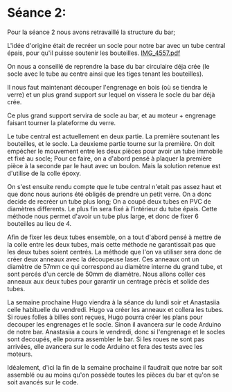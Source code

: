 Séance 2:
==

Pour la séance 2 nous avons retravaillé la structure du bar; 

L'idée d'origine était de recréer un socle pour notre bar avec un tube central épais, pour qu'il puisse soutenir les bouteilles.
[IMG_4557.pdf](https://github.com/Sanitoll/Hugo-Anastasiia---Ethylobar/files/10367386/IMG_4557.pdf)

On nous a conseillé de reprendre la base du bar circulaire déja crée (le socle avec le tube au centre ainsi que les tiges tenant les bouteilles). 


Il nous faut maintenant découper l'engrenage en bois (où se tiendra le verre) et un plus grand support sur lequel on vissera le socle du bar déjà crée.

Ce plus grand support servira de socle au bar, et au moteur + engrenage faisant tourner la plateforme du verre.

Le tube central est actuellement en deux partie. La première soutenant les bouteilles, et le socle. La deuxieme partie tourne sur la première.
On doit empécher le mouvement entre les deux pièces pour avoir un tube immobile et fixé au socle; Pour ce faire, on a d'abord pensé à plaquer la première pièce à la seconde par le haut avec un boulon. Mais la solution retenue est d'utilise de la colle époxy.

On s'est ensuite rendu compte que le tube central n'etait pas assez haut et que donc nous aurions été obligés de prendre un petit verre.
On a donc decide de recréer un tube plus long; On a coupé deux tubes en PVC de diamètres differents. Le plus fin sera fixé à l'intérieur du tube épais. Cette méthode nous permet d'avoir un tube plus large, et donc de fixer 6 bouteilles au lieu de 4.

Afin de fixer les deux tubes ensemble, on a tout d'abord pensé à mettre de la colle entre les deux tubes, mais cette méthode ne garantissait pas que les deux tubes soient centrés.
La méthode que l'on va utiliser sera donc de créer deux anneaux avec la découpeuse laser. Ces anneaux ont un diamètre de 57mm ce qui correspond au diamètre interne du grand tube, et sont percés d'un cercle de 50mm de diamètre. Nous allons coller ces anneaux aux deux tubes pour garantir un centrage précis et solide des tubes.

La semaine prochaine Hugo viendra à la séance du lundi soir et Anastasiia celle habituelle du vendredi. Hugo va créer les anneaux et collera les tubes. 
Si roues folles à billes sont reçues, Hugo pourra créer les plans pour decouper les engrenages et le socle. Sinon il avancera sur le code Arduino de notre bar. Anastasiia a cours le vendredi, donc si l'engrenage et le socles sont decoupés, elle pourra assembler le bar. 
Si les roues ne sont pas arrivées, elle avancera sur le code Arduino et fera des tests avec les moteurs. 

Idéalement, d'ici la fin de la semaine prochaine il faudrait que notre bar soit assemblé ou au moins qu'on possède toutes les pièces du bar et qu'on se soit avancés sur le code.
